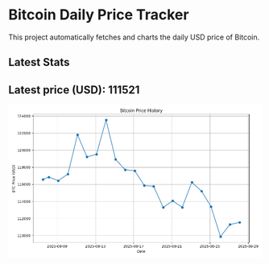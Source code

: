 # Bitcoin Daily Price Tracker

This project automatically fetches and charts the daily USD price of Bitcoin.

## Latest Stats

## Latest price (USD): <!--BTC_PRICE-->111521<!--/BTC_PRICE-->

![BTC Historical Chart](btc_price_history.png)
